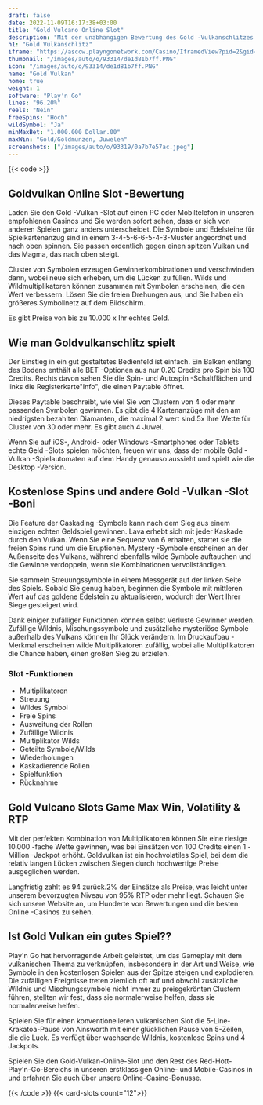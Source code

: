 ```yaml
---
draft: false
date: 2022-11-09T16:17:38+03:00
title: "Gold Vulcano Online Slot"
description: "Mit der unabhängigen Bewertung des Gold -Vulkanschlitzes von Play'n Go können Sie kostenlos oder echtes Geld spielen und hier einen Bonus erhalten!"
h1: "Gold Vulkanschlitz"
iframe: "https://asccw.playngonetwork.com/Casino/IframedView?pid=2&gid=goldvolcano&lang=en_US&practice=1&channel=desktop&div=flashobject&width=100%25&height=100%25&user=&password=&ctx=&demo=2&brand=&lobby=&rccurrentsessiontime=0&rcintervaltime=0&rcaccounthistoryurl=&rccontinueurl=&rcexiturl=&rchistoryurlmode=&autoplaylimits=0&autoplayreset=0&callback=flashCallback&rcmga=&resourcelevel=0&hasjackpots=False&country=&pauseplay=&playlimit=&selftest=&sessiontime=&coreweburl=https://asccw.playngonetwork.com/&showpoweredby=True"
thumbnail: "/images/auto/o/93314/de1d81b7ff.PNG"
icon: "/images/auto/o/93314/de1d81b7ff.PNG"
name: "Gold Vulkan"
home: true
weight: 1
software: "Play'n Go"
lines: "96.20%"
reels: "Nein"
freeSpins: "Hoch"
wildSymbol: "Ja"
minMaxBet: "1.000.000 Dollar.00"
maxWin: "Gold/Goldmünzen, Juwelen"
screenshots: ["/images/auto/o/93319/0a7b7e57ac.jpeg"]
---
```


{{< code >}}<h2>Goldvulkan Online Slot -Bewertung</h2><p>Laden Sie den Gold -Vulkan -Slot auf einen PC oder Mobiltelefon in unseren empfohlenen Casinos und Sie werden sofort sehen, dass er sich von anderen Spielen ganz anders unterscheidet. Die Symbole und Edelsteine für Spielkartenanzug sind in einem 3-4-5-6-6-5-4-3-Muster angeordnet und nach oben spinnen. Sie passen ordentlich gegen einen spitzen Vulkan und das Magma, das nach oben steigt.</p><p>Cluster von Symbolen erzeugen Gewinnerkombinationen und verschwinden dann, wobei neue sich erheben, um die Lücken zu füllen. Wilds und Wildmultiplikatoren können zusammen mit Symbolen erscheinen, die den Wert verbessern. Lösen Sie die freien Drehungen aus, und Sie haben ein größeres Symbollnetz auf dem Bildschirm.</p><p>Es gibt Preise von bis zu 10.000 x Ihr echtes Geld.</p><h2>Wie man Goldvulkanschlitz spielt</h2><p>Der Einstieg in ein gut gestaltetes Bedienfeld ist einfach. Ein Balken entlang des Bodens enthält alle BET -Optionen aus nur 0.20 Credits pro Spin bis 100 Credits. Rechts davon sehen Sie die Spin- und Autospin -Schaltflächen und links die Registerkarte"Info", die einen Paytable öffnet.</p><p>Dieses Paytable beschreibt, wie viel Sie von Clustern von 4 oder mehr passenden Symbolen gewinnen. Es gibt die 4 Kartenanzüge mit den am niedrigsten bezahlten Diamanten, die maximal 2 wert sind.5x Ihre Wette für Cluster von 30 oder mehr. Es gibt auch 4 Juwel.</p><p>Wenn Sie auf iOS-, Android- oder Windows -Smartphones oder Tablets echte Geld -Slots spielen möchten, freuen wir uns, dass der mobile Gold -Vulkan -Spielautomaten auf dem Handy genauso aussieht und spielt wie die Desktop -Version.</p><h2>Kostenlose Spins und andere Gold -Vulkan -Slot -Boni</h2><p>Die Feature der Caskading -Symbole kann nach dem Sieg aus einem einzigen echten Geldspiel gewinnen. Lava erhebt sich mit jeder Kaskade durch den Vulkan. Wenn Sie eine Sequenz von 6 erhalten, startet sie die freien Spins rund um die Eruptionen. Mystery -Symbole erscheinen an der Außenseite des Vulkans, während ebenfalls wilde Symbole auftauchen und die Gewinne verdoppeln, wenn sie Kombinationen vervollständigen.</p><p>Sie sammeln Streuungssymbole in einem Messgerät auf der linken Seite des Spiels. Sobald Sie genug haben, beginnen die Symbole mit mittleren Wert auf das goldene Edelstein zu aktualisieren, wodurch der Wert Ihrer Siege gesteigert wird.</p><p>Dank einiger zufälliger Funktionen können selbst Verluste Gewinner werden. Zufällige Wildnis, Mischungssymbole und zusätzliche mysteriöse Symbole außerhalb des Vulkans können Ihr Glück verändern. Im Druckaufbau -Merkmal erscheinen wilde Multiplikatoren zufällig, wobei alle Multiplikatoren die Chance haben, einen großen Sieg zu erzielen.</p><h3>
Slot -Funktionen</h3><ul>
<li></span>
Multiplikatoren</li>
<li></span>
Streuung</li>
<li></span>
Wildes Symbol</li>
<li></span>
Freie Spins</li>
<li></span>
Ausweitung der Rollen</li>
<li></span>
Zufällige Wildnis</li>
<li></span>
Multiplikator Wilds</li>
<li></span>
Geteilte Symbole/Wilds</li>
<li></span>
Wiederholungen</li>
<li></span>
Kaskadierende Rollen</li>
<li></span>
Spielfunktion</li>
<li></span>
Rücknahme</li></ul><h2>Gold Vulcano Slots Game Max Win, Volatility & RTP</h2><p>Mit der perfekten Kombination von Multiplikatoren können Sie eine riesige 10.000 -fache Wette gewinnen, was bei Einsätzen von 100 Credits einen 1 -Million -Jackpot erhöht. Goldvulkan ist ein hochvolatiles Spiel, bei dem die relativ langen Lücken zwischen Siegen durch hochwertige Preise ausgeglichen werden.</p><p>Langfristig zahlt es 94 zurück.2% der Einsätze als Preise, was leicht unter unserem bevorzugten Niveau von 95% RTP oder mehr liegt. Schauen Sie sich unsere Website an, um Hunderte von Bewertungen und die besten Online -Casinos zu sehen.</p><h2>Ist Gold Vulkan ein gutes Spiel??</h2><p>Play'n Go hat hervorragende Arbeit geleistet, um das Gameplay mit dem vulkanischen Thema zu verknüpfen, insbesondere in der Art und Weise, wie Symbole in den kostenlosen Spielen aus der Spitze steigen und explodieren. Die zufälligen Ereignisse treten ziemlich oft auf und obwohl zusätzliche Wildnis und Mischungssymbole nicht immer zu preisgekrönten Clustern führen, stellten wir fest, dass sie normalerweise helfen, dass sie normalerweise helfen.</p><p>Spielen Sie für einen konventionelleren vulkanischen Slot die 5-Line-Krakatoa-Pause von Ainsworth mit einer glücklichen Pause von 5-Zeilen, die die Luck. Es verfügt über wachsende Wildnis, kostenlose Spins und 4 Jackpots.</p><p>Spielen Sie den Gold-Vulkan-Online-Slot und den Rest des Red-Hott-Play'n-Go-Bereichs in unseren erstklassigen Online- und Mobile-Casinos in und erfahren Sie auch über unsere Online-Casino-Bonusse.</p>{{< /code >}}
{{< card-slots count="12">}}